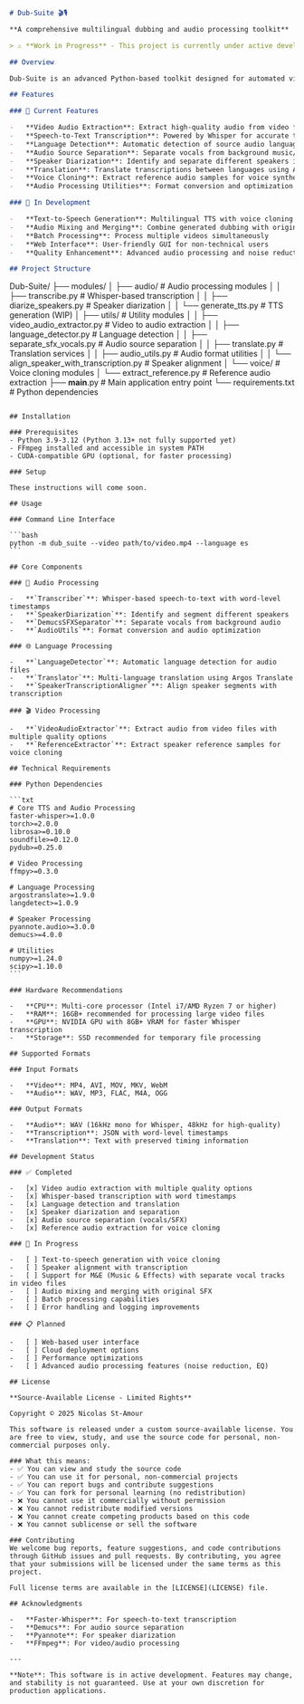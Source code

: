```markdown
# Dub-Suite 🎬🎙️

**A comprehensive multilingual dubbing and audio processing toolkit**

> ⚠️ **Work in Progress** - This project is currently under active development and may contain incomplete features or unstable functionality.

## Overview

Dub-Suite is an advanced Python-based toolkit designed for automated video dubbing and audio processing. It provides a complete pipeline for extracting audio from videos, performing speech-to-text transcription, translating content, and generating multilingual voice dubbing with speaker diarization and voice cloning capabilities.

## Features

### 🎯 Current Features

-   **Video Audio Extraction**: Extract high-quality audio from video files using FFmpeg
-   **Speech-to-Text Transcription**: Powered by Whisper for accurate transcription
-   **Language Detection**: Automatic detection of source audio language
-   **Audio Source Separation**: Separate vocals from background music/SFX using Demucs
-   **Speaker Diarization**: Identify and separate different speakers in audio
-   **Translation**: Translate transcriptions between languages using Argos Translate
-   **Voice Cloning**: Extract reference audio samples for voice synthesis
-   **Audio Processing Utilities**: Format conversion and optimization tools

### 🚧 In Development

-   **Text-to-Speech Generation**: Multilingual TTS with voice cloning
-   **Audio Mixing and Merging**: Combine generated dubbing with original SFX
-   **Batch Processing**: Process multiple videos simultaneously
-   **Web Interface**: User-friendly GUI for non-technical users
-   **Quality Enhancement**: Advanced audio processing and noise reduction

## Project Structure
```

Dub-Suite/
├── modules/
│ ├── audio/ # Audio processing modules
│ │ ├── transcribe.py # Whisper-based transcription
│ │ ├── diarize_speakers.py # Speaker diarization
│ │ └── generate_tts.py # TTS generation (WIP)
│ ├── utils/ # Utility modules
│ │ ├── video_audio_extractor.py # Video to audio extraction
│ │ ├── language_detector.py # Language detection
│ │ ├── separate_sfx_vocals.py # Audio source separation
│ │ ├── translate.py # Translation services
│ │ ├── audio_utils.py # Audio format utilities
│ │ └── align_speaker_with_transcription.py # Speaker alignment
│ └── voice/ # Voice cloning modules
│ └── extract_reference.py # Reference audio extraction
├── **main**.py # Main application entry point
└── requirements.txt # Python dependencies

````

## Installation

### Prerequisites
- Python 3.9-3.12 (Python 3.13+ not fully supported yet)
- FFmpeg installed and accessible in system PATH
- CUDA-compatible GPU (optional, for faster processing)

### Setup

These instructions will come soon.

## Usage

### Command Line Interface

```bash
python -m dub_suite --video path/to/video.mp4 --language es
```

## Core Components

### 🎵 Audio Processing

-   **`Transcriber`**: Whisper-based speech-to-text with word-level timestamps
-   **`SpeakerDiarization`**: Identify and segment different speakers
-   **`DemucsSFXSeparator`**: Separate vocals from background audio
-   **`AudioUtils`**: Format conversion and audio optimization

### 🌐 Language Processing

-   **`LanguageDetector`**: Automatic language detection for audio files
-   **`Translator`**: Multi-language translation using Argos Translate
-   **`SpeakerTranscriptionAligner`**: Align speaker segments with transcription

### 🎬 Video Processing

-   **`VideoAudioExtractor`**: Extract audio from video files with multiple quality options
-   **`ReferenceExtractor`**: Extract speaker reference samples for voice cloning

## Technical Requirements

### Python Dependencies

```txt
# Core TTS and Audio Processing
faster-whisper>=1.0.0
torch>=2.0.0
librosa>=0.10.0
soundfile>=0.12.0
pydub>=0.25.0

# Video Processing
ffmpy>=0.3.0

# Language Processing
argostranslate>=1.9.0
langdetect>=1.0.9

# Speaker Processing
pyannote.audio>=3.0.0
demucs>=4.0.0

# Utilities
numpy>=1.24.0
scipy>=1.10.0
```

### Hardware Recommendations

-   **CPU**: Multi-core processor (Intel i7/AMD Ryzen 7 or higher)
-   **RAM**: 16GB+ recommended for processing large video files
-   **GPU**: NVIDIA GPU with 8GB+ VRAM for faster Whisper transcription
-   **Storage**: SSD recommended for temporary file processing

## Supported Formats

### Input Formats

-   **Video**: MP4, AVI, MOV, MKV, WebM
-   **Audio**: WAV, MP3, FLAC, M4A, OGG

### Output Formats

-   **Audio**: WAV (16kHz mono for Whisper, 48kHz for high-quality)
-   **Transcription**: JSON with word-level timestamps
-   **Translation**: Text with preserved timing information

## Development Status

### ✅ Completed

-   [x] Video audio extraction with multiple quality options
-   [x] Whisper-based transcription with word timestamps
-   [x] Language detection and translation
-   [x] Speaker diarization and separation
-   [x] Audio source separation (vocals/SFX)
-   [x] Reference audio extraction for voice cloning

### 🚧 In Progress

-   [ ] Text-to-speech generation with voice cloning
-   [ ] Speaker alignment with transcription
-   [ ] Support for M&E (Music & Effects) with separate vocal tracks in video files
-   [ ] Audio mixing and merging with original SFX
-   [ ] Batch processing capabilities
-   [ ] Error handling and logging improvements

### 📋 Planned

-   [ ] Web-based user interface
-   [ ] Cloud deployment options
-   [ ] Performance optimizations
-   [ ] Advanced audio processing features (noise reduction, EQ)

## License

**Source-Available License - Limited Rights**

Copyright © 2025 Nicolas St-Amour

This software is released under a custom source-available license. You are free to view, study, and use the source code for personal, non-commercial purposes only.

### What this means:
- ✅ You can view and study the source code
- ✅ You can use it for personal, non-commercial projects
- ✅ You can report bugs and contribute suggestions
- ✅ You can fork for personal learning (no redistribution)
- ❌ You cannot use it commercially without permission
- ❌ You cannot redistribute modified versions
- ❌ You cannot create competing products based on this code
- ❌ You cannot sublicense or sell the software

### Contributing
We welcome bug reports, feature suggestions, and code contributions through GitHub issues and pull requests. By contributing, you agree that your submissions will be licensed under the same terms as this project.

Full license terms are available in the [LICENSE](LICENSE) file.

## Acknowledgments

-   **Faster-Whisper**: For speech-to-text transcription
-   **Demucs**: For audio source separation
-   **Pyannote**: For speaker diarization
-   **FFmpeg**: For video/audio processing

---

**Note**: This software is in active development. Features may change, and stability is not guaranteed. Use at your own discretion for production applications.


````
